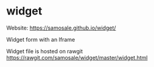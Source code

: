 # widget

Website:
https://samosale.github.io/widget/

Widget form with an Iframe

Widget file is hosted on  rawgit
https://rawgit.com/samosale/widget/master/widget.html